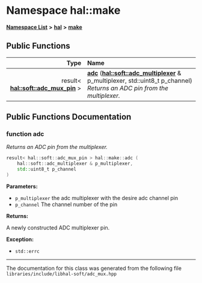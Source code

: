 

# Namespace hal::make



[**Namespace List**](namespaces.md) **>** [**hal**](namespacehal.md) **>** [**make**](namespacehal_1_1make.md)










































## Public Functions

| Type | Name |
| ---: | :--- |
|  result&lt; [**hal::soft::adc\_mux\_pin**](classhal_1_1soft_1_1adc__mux__pin.md) &gt; | [**adc**](#function-adc) ([**hal::soft::adc\_multiplexer**](classhal_1_1soft_1_1adc__multiplexer.md) & p\_multiplexer, std::uint8\_t p\_channel) <br>_Returns an ADC pin from the multiplexer._  |




























## Public Functions Documentation




### function adc 

_Returns an ADC pin from the multiplexer._ 
```C++
result< hal::soft::adc_mux_pin > hal::make::adc (
    hal::soft::adc_multiplexer & p_multiplexer,
    std::uint8_t p_channel
) 
```





**Parameters:**


* `p_multiplexer` the adc multiplexer with the desire adc channel pin 
* `p_channel` The channel number of the pin 



**Returns:**

A newly constructed ADC multiplexer pin. 




**Exception:**


* `std::errc` 




        

------------------------------
The documentation for this class was generated from the following file `libraries/include/libhal-soft/adc_mux.hpp`

